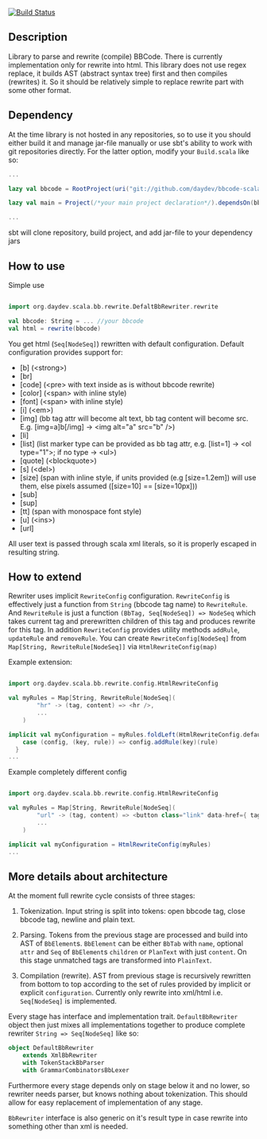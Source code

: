[![Build Status](https://travis-ci.org/daydev/bbcode-scala.png?branch=master)](https://travis-ci.org/daydev/bbcode-scala)

## Description

Library to parse and rewrite (compile) BBCode.
There is currently implementation only for rewrite into html.
This library does not use regex replace, it builds AST (abstract syntax tree) first and then compiles (rewrites) it.
So it should be relatively simple to replace rewrite part with some other format. 

## Dependency

At the time library is not hosted in any repositories, so to use it you should either build it and
manage jar-file manually or use sbt's ability to work with git repositories directly.
For the latter option, modify your `Build.scala` like so:


```scala
...

lazy val bbcode = RootProject(uri("git://github.com/daydev/bbcode-scala.git#master"))

lazy val main = Project(/*your main project declaration*/).dependsOn(bbcode)

...
```
sbt will clone repository, build project, and add jar-file to your dependency jars

## How to use

Simple use
```scala

import org.daydev.scala.bb.rewrite.DefaltBbRewriter.rewrite

val bbcode: String = ... //your bbcode
val html = rewrite(bbcode)

```
You get html (`Seq[NodeSeq]`) rewritten with default configuration.
Default configuration provides support for:

* \[b\] \(&lt;strong&gt;\)
* \[br\]
* \[code\] \(&lt;pre&gt; with text inside as is without bbcode rewrite\)
* \[color\] \(&lt;span&gt; with inline style\)
* \[font\] \(&lt;span&gt; with inline style\)
* \[i\] \(&lt;em&gt;\)
* \[img\] \(bb tag attr will become alt text, bb tag content will become src. E.g. \[img=a\]b\[/img\] -&gt; &lt;img alt="a" src="b" /&gt;\)
* \[li\]
* \[list\] \(list marker type can be provided as bb tag attr, e.g. \[list=1\] -&gt; &lt;ol type="1"&gt;; if no type -&gt; &lt;ul&gt;\)
* \[quote\] \(&lt;blockquote&gt;\)
* \[s\] \(&lt;del&gt;\)
* \[size\] \(span with inline style, if units provided \(e.g \[size=1.2em\]\) will use them, else pixels assumed \(\[size=10\] == \[size=10px\]\)\)
* \[sub\]
* \[sup\]
* \[tt\] \(span with monospace font style\)
* \[u\] \(&lt;ins&gt;\)
* \[url\]

All user text is passed through scala xml literals, so it is properly escaped in resulting string.

## How to extend

Rewriter uses implicit `RewriteConfig` configuration. `RewriteConfig` is effectively just a function from `String` (bbcode tag name) to `RewriteRule`.
And `RewriteRule` is just a function `(BbTag, Seq[NodeSeq]) => NodeSeq` which takes current tag and prerewritten children of this tag and produces rewrite for this tag.
In addition `RewriteConfig` provides utility methods `addRule`, `updateRule` and `removeRule`.
You can create `RewriteConfig[NodeSeq]` from `Map[String, RewriteRule[NodeSeq]]` via `HtmlRewriteConfig(map)`

Example extension:
```scala

import org.daydev.scala.bb.rewrite.config.HtmlRewriteConfig

val myRules = Map[String, RewriteRule[NodeSeq](
        "hr" -> (tag, content) => <hr />,
        ...
    )

implicit val myConfiguration = myRules.foldLeft(HtmlRewriteConfig.default: RewriteConfig[NodeSeq]) {
    case (config, (key, rule)) => config.addRule(key)(rule)
  }
...
```
Example completely different config
```scala

import org.daydev.scala.bb.rewrite.config.HtmlRewriteConfig

val myRules = Map[String, RewriteRule[NodeSeq](
        "url" -> (tag, content) => <button class="link" data-href={ tag.attr.getOrElse("#") }>{ content }</button>,
        ...
    )

implicit val myConfiguration = HtmlRewriteConfig(myRules)
...
```


## More details about architecture

At the moment full rewrite cycle consists of three stages:

1. Tokenization. Input string is split into tokens: open bbcode tag, close bbcode tag, newline and plain text.

2. Parsing. Tokens from the previous stage are processed and build into AST of `BbElement`s.
`BbElement` can be either `BbTab` with `name`, optional `attr` and `Seq` of `BbElement`s `children`
or `PlanText` with just `content`.
On this stage unmatched tags are transformed into `PlainText`.

3. Compilation (rewrite). AST from previous stage is recursively rewritten from bottom to top according
to the set of rules provided by implicit or explicit `configuration`.
Currently only rewrite into xml/html i.e. `Seq[NodeSeq]` is implemented.

Every stage has interface and implementation trait. `DefaultBbRewriter` object then just mixes all
implementations together to produce complete rewriter `String => Seq[NodeSeq]` like so:
```scala
object DefaultBbRewriter
    extends XmlBbRewriter
    with TokenStackBbParser
    with GrammarCombinatorsBbLexer
```

Furthermore every stage depends only on stage below it and no lower, so rewriter needs parser, but knows nothing about
tokenization. This should allow for easy replacement of implementation of any stage.

`BbRewriter` interface is also generic on it's result type in case rewrite into something other than xml is needed.